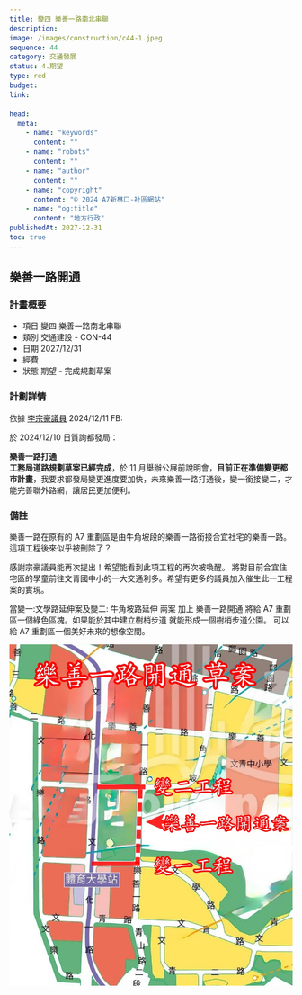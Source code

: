 ```yaml
---
title: 變四 樂善一路南北串聯
description:
image: /images/construction/c44-1.jpeg
sequence: 44
category: 交通發展
status: 4.期望
type: red
budget:
link:

head:
  meta:
    - name: "keywords"
      content: ""
    - name: "robots"
      content: ""
    - name: "author"
      content: ""
    - name: "copyright"
      content: "© 2024 A7新林口-社區網站"
    - name: "og:title"
      content: "地方行政"
publishedAt: 2027-12-31
toc: true
---
```


## 樂善一路開通

### 計畫概要

- 項目 變四 樂善一路南北串聯
- 類別 交通建設 - CON-44
- 日期 2027/12/31
- 經費
- 狀態 期望 - 完成規劃草案

### 計劃詳情

依據 <a href="https://www.facebook.com/share/p/14UyYtrmpS/">李宗豪議員</a> 2024/12/11 FB:

於 2024/12/10 日質詢都發局：

**樂善一路打通**  
**工務局道路規劃草案已經完成**，於 11 月舉辦公展前說明會，**目前正在準備變更都市計畫**，我要求都發局變更進度要加快，未來樂善一路打通後，變一銜接變二，才能完善聯外路網，讓居民更加便利。

### 備註

樂善一路在原有的 A7 重劃區是由牛角坡段的樂善一路銜接合宜社宅的樂善一路。這項工程後來似乎被刪除了？

感謝宗豪議員能再次提出！希望能看到此項工程的再次被喚醒。 將對目前合宜住宅區的學童前往文青國中小的一大交通利多。希望有更多的議員加入催生此一工程案的實現。

當變一:文學路延伸案及變二: 牛角坡路延伸 兩案 加上 樂善一路開通 將給 A7 重劃區一個綠色區塊。如果能於其中建立樹梢步道 就能形成一個樹梢步道公園。 可以給 A7 重劃區一個美好未來的想像空間。

![c44-1.jpeg](/images/construction/c44-1.jpeg)
